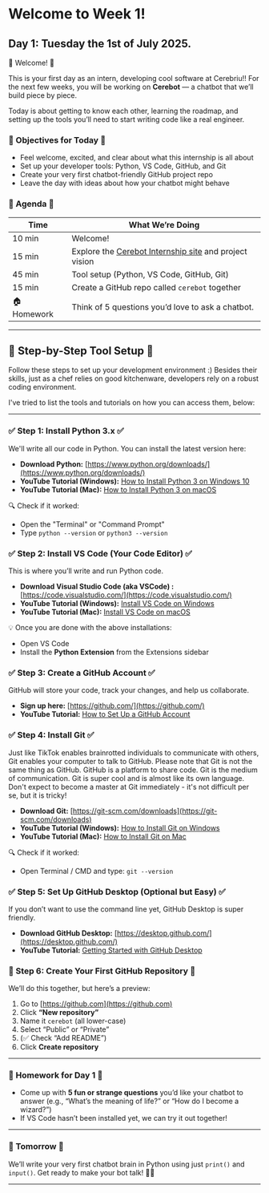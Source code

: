 # Welcome to Week 1!

## Day 1: Tuesday the 1st of July 2025.


🎉  Welcome! 🎉 

This is your first day as an intern, developing cool software at Cerebriu!! 
For the next few weeks, you will be working on **Cerebot** — a chatbot that we’ll build piece by piece. 

Today is about getting to know each other, learning the roadmap, and setting up the tools you’ll need to start writing code like a real engineer.

### 🎯 Objectives for Today 🎯 

* Feel welcome, excited, and clear about what this internship is all about
* Set up your developer tools: Python, VS Code, GitHub, and Git
* Create your very first chatbot-friendly GitHub project repo
* Leave the day with ideas about how your chatbot might behave

### 📅 Agenda 📅

| Time        | What We’re Doing                                                                                           |
| ----------- | ---------------------------------------------------------------------------------------------------------- |
| 10 min      | Welcome!                                                                                                   |
| 15 min      | Explore the [Cerebot Internship site](https://virajrajurkar.github.io/cerebot-project/) and project vision |
| 45 min      | Tool setup (Python, VS Code, GitHub, Git)                                                                  |
| 15 min      | Create a GitHub repo called `cerebot` together                                                             |
| 🏠 Homework | Think of 5 questions you’d love to ask a chatbot.                                                           |

---

## 💼 Step-by-Step Tool Setup 💼

Follow these steps to set up your development environment :)
Besides their skills, just as a chef relies on good kitchenware, developers rely on a robust coding environment. 

I've tried to list the tools and tutorials on how you can access them, below:

---

### ✅ Step 1: Install Python 3.x ✅

We'll write all our code in Python. You can install the latest version here:

* **Download Python:** [https://www.python.org/downloads/](https://www.python.org/downloads/)
* **YouTube Tutorial (Windows):** [How to Install Python 3 on Windows 10](https://www.youtube.com/watch?v=YYXdXT2l-Gg)
* **YouTube Tutorial (Mac):** [How to Install Python 3 on macOS](https://www.youtube.com/watch?v=TcMBFSGVi1c)

🔍 Check if it worked:

* Open the "Terminal" or "Command Prompt"
* Type `python --version` or `python3 --version`

### ✅ Step 2: Install VS Code (Your Code Editor) ✅ 

This is where you’ll write and run Python code.

* **Download Visual Studio Code (aka VSCode) :** [https://code.visualstudio.com/](https://code.visualstudio.com/)
* **YouTube Tutorial (Windows):** [Install VS Code on Windows](https://www.youtube.com/watch?v=VqCgcpAypFQ)
* **YouTube Tutorial (Mac):** [Install VS Code on macOS](https://www.youtube.com/watch?v=JdBsC61Kj4Q)

💡 Once you are done with the above installations:

* Open VS Code
* Install the **Python Extension** from the Extensions sidebar

### ✅ Step 3: Create a GitHub Account ✅ 

GitHub will store your code, track your changes, and help us collaborate.

* **Sign up here:** [https://github.com/](https://github.com/)
* **YouTube Tutorial:** [How to Set Up a GitHub Account](https://www.youtube.com/watch?v=w3jLJU7DT5E)


### ✅ Step 4: Install Git ✅ 

Just like TikTok enables brainrotted individuals to communicate with others, Git enables your computer to talk to GitHub. 
Please note that Git is not the same thing as GitHub. GitHub is a platform to share code. Git is the medium of communication.
Git is super cool and is almost like its own language. Don't expect to become a master at Git immediately - it's not difficult per se, but it is tricky!

* **Download Git:** [https://git-scm.com/downloads](https://git-scm.com/downloads)
* **YouTube Tutorial (Windows):** [How to Install Git on Windows](https://www.youtube.com/watch?v=2j7fD92g-gE)
* **YouTube Tutorial (Mac):** [How to Install Git on Mac](https://www.youtube.com/watch?v=8JJ101D3knE)

🔍 Check if it worked:

* Open Terminal / CMD and type: `git --version`

### ✅ Step 5: Set Up GitHub Desktop (Optional but Easy) ✅

If you don’t want to use the command line yet, GitHub Desktop is super friendly.

* **Download GitHub Desktop:** [https://desktop.github.com/](https://desktop.github.com/)
* **YouTube Tutorial:** [Getting Started with GitHub Desktop](https://www.youtube.com/watch?v=YDbjNaFONv4)

### 🚀 Step 6: Create Your First GitHub Repository 🚀

We’ll do this together, but here’s a preview:

1. Go to [https://github.com](https://github.com)
2. Click **“New repository”**
3. Name it `cerebot` (all lower-case)
4. Select “Public” or “Private”
5. (✅ Check “Add README”)
6. Click **Create repository**

---

### 📘 Homework for Day 1 📘

* Come up with **5 fun or strange questions** you’d like your chatbot to answer (e.g., “What’s the meaning of life?” or “How do I become a wizard?”)
* If VS Code hasn’t been installed yet, we can try it out together!

---

### 🔁 Tomorrow 🔁

We’ll write your very first chatbot brain in Python using just `print()` and `input()`. Get ready to make your bot talk! 🤖💬

---
